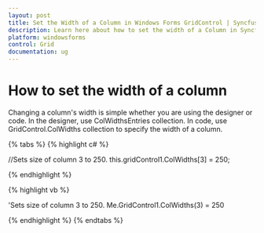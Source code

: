 ```yaml
---
layout: post
title: Set the Width of a Column in Windows Forms GridControl | Syncfusion
description: Learn here about how to set the width of a Column in Syncfusion Essential Studio Windows Forms Grid Control, and more.
platform: windowsforms
control: Grid
documentation: ug
---
```


# How to set the width of a column

Changing a column's width is simple whether you are using the designer or code. In the designer, use ColWidthsEntries collection. In code, use GridControl.ColWidths collection to specify the width of a column. 

{% tabs %}
{% highlight c# %}

//Sets size of column 3 to 250.
this.gridControl1.ColWidths[3] = 250;

{% endhighlight  %}

{% highlight vb %}

'Sets size of column 3 to 250.
Me.GridControl1.ColWidths(3) = 250 

{% endhighlight  %}
{% endtabs %}
